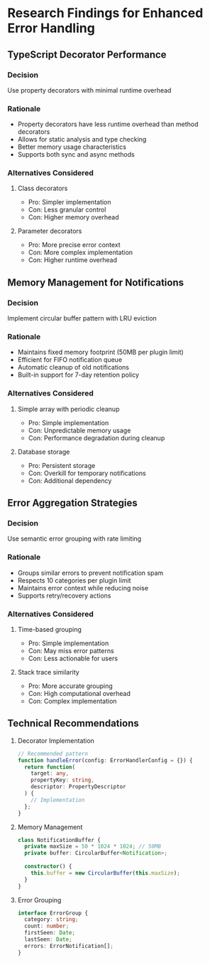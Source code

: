 # Research Findings for Enhanced Error Handling

## TypeScript Decorator Performance

### Decision
Use property decorators with minimal runtime overhead

### Rationale
- Property decorators have less runtime overhead than method decorators
- Allows for static analysis and type checking
- Better memory usage characteristics
- Supports both sync and async methods

### Alternatives Considered
1. Class decorators
   - Pro: Simpler implementation
   - Con: Less granular control
   - Con: Higher memory overhead
   
2. Parameter decorators
   - Pro: More precise error context
   - Con: More complex implementation
   - Con: Higher runtime overhead

## Memory Management for Notifications

### Decision
Implement circular buffer pattern with LRU eviction

### Rationale
- Maintains fixed memory footprint (50MB per plugin limit)
- Efficient for FIFO notification queue
- Automatic cleanup of old notifications
- Built-in support for 7-day retention policy

### Alternatives Considered
1. Simple array with periodic cleanup
   - Pro: Simple implementation
   - Con: Unpredictable memory usage
   - Con: Performance degradation during cleanup

2. Database storage
   - Pro: Persistent storage
   - Con: Overkill for temporary notifications
   - Con: Additional dependency

## Error Aggregation Strategies

### Decision
Use semantic error grouping with rate limiting

### Rationale
- Groups similar errors to prevent notification spam
- Respects 10 categories per plugin limit
- Maintains error context while reducing noise
- Supports retry/recovery actions

### Alternatives Considered
1. Time-based grouping
   - Pro: Simple implementation
   - Con: May miss error patterns
   - Con: Less actionable for users

2. Stack trace similarity
   - Pro: More accurate grouping
   - Con: High computational overhead
   - Con: Complex implementation

## Technical Recommendations

1. Decorator Implementation
   ```typescript
   // Recommended pattern
   function handleError(config: ErrorHandlerConfig = {}) {
     return function(
       target: any,
       propertyKey: string,
       descriptor: PropertyDescriptor
     ) {
       // Implementation
     };
   }
   ```

2. Memory Management
   ```typescript
   class NotificationBuffer {
     private maxSize = 50 * 1024 * 1024; // 50MB
     private buffer: CircularBuffer<Notification>;
     
     constructor() {
       this.buffer = new CircularBuffer(this.maxSize);
     }
   }
   ```

3. Error Grouping
   ```typescript
   interface ErrorGroup {
     category: string;
     count: number;
     firstSeen: Date;
     lastSeen: Date;
     errors: ErrorNotification[];
   }
   ```
